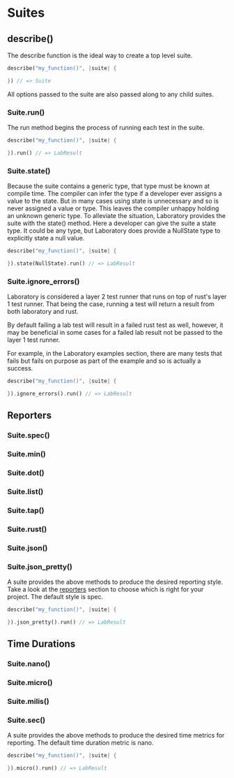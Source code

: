 # Suites

## describe()
The describe function is the ideal way to create a top level suite.
```rust
describe("my_function()", |suite| {

}) // => Suite
```

All options passed to the suite are also passed along to any child suites.

### Suite.run()
The run method begins the process of running each test in the suite.
```rust
describe("my_function()", |suite| {

}).run() // => LabResult
```
### Suite.state()
Because the suite contains a generic type, that type must be known at compile time. The compiler can infer the type if a developer ever assigns a value to the state. But in many cases using state is unnecessary and so is never assigned a value or type. This leaves the compiler unhappy holding an unknown generic type. To alleviate the situation, Laboratory provides the suite with the state() method. Here a developer can give the suite a state type. It could be any type, but Laboratory does provide a NullState type to explicitly state a null value.
```rust
describe("my_function()", |suite| {

}).state(NullState).run() // => LabResult
```

### Suite.ignore_errors()
Laboratory is considered a layer 2 test runner that runs on top of rust's layer 1 test runner. That being the case, running a test will return a result from both laboratory and rust. 

By default failing a lab test will result in a failed rust test as well, however, it may be beneficial in some cases for a failed lab result not be passed to the layer 1 test runner. 

For example, in the Laboratory examples section, there are many tests that fails but fails on purpose as part of the example and so is actually a success.
```rust
describe("my_function()", |suite| {

}).ignore_errors().run() // => LabResult
```

## Reporters
### Suite.spec()
### Suite.min()
### Suite.dot()
### Suite.list()
### Suite.tap()
### Suite.rust()
### Suite.json()
### Suite.json_pretty()
A suite provides the above methods to produce the desired reporting style. Take a look at the [reporters](reporters.md) section to choose which is right for your project. The default style is spec.
```rust
describe("my_function()", |suite| {

}).json_pretty().run() // => LabResult
```

## Time Durations
### Suite.nano()
### Suite.micro()
### Suite.milis()
### Suite.sec()
A suite provides the above methods to produce the desired time metrics for reporting. The default time duration metric is nano.
```rust
describe("my_function()", |suite| {

}).micro().run() // => LabResult
```